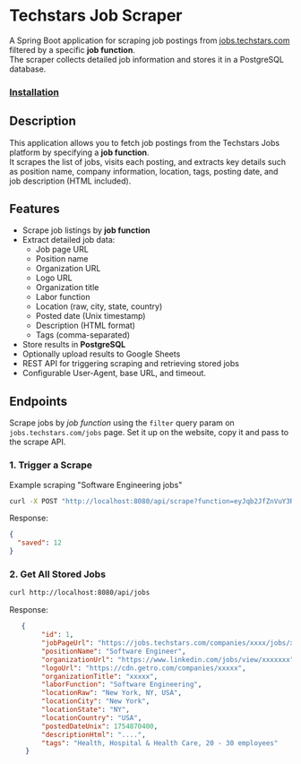 # Techstars Job Scraper

A Spring Boot application for scraping job postings from [jobs.techstars.com](https://jobs.techstars.com) filtered by a specific **job function**.  
The scraper collects detailed job information and stores it in a PostgreSQL database.

### [Installation](INSTALL.md)

## Description

This application allows you to fetch job postings from the Techstars Jobs platform by specifying a **job function**.  
It scrapes the list of jobs, visits each posting, and extracts key details such as position name, company information, location, tags, posting date, and job description (HTML included).

## Features

- Scrape job listings by **job function**
- Extract detailed job data:
    - Job page URL
    - Position name
    - Organization URL
    - Logo URL
    - Organization title
    - Labor function
    - Location (raw, city, state, country)
    - Posted date (Unix timestamp)
    - Description (HTML format)
    - Tags (comma-separated)
- Store results in **PostgreSQL**
- Optionally upload results to Google Sheets
- REST API for triggering scraping and retrieving stored jobs
- Configurable User-Agent, base URL, and timeout.

## Endpoints

Scrape jobs by *job function* using the `filter` query param on `jobs.techstars.com/jobs` page. Set it up on the website, copy it and pass to the scrape API.

### 1. Trigger a Scrape

Example scraping "Software Engineering jobs"
```bash
curl -X POST "http://localhost:8080/api/scrape?function=eyJqb2JfZnVuY3Rpb25zIjpbIlNvZnR3YXJlIEVuZ2luZWVyaW5nIl19
```

Response:
```json
{
  "saved": 12
}
```
### 2. Get All Stored Jobs

```bash 
curl http://localhost:8080/api/jobs
```
Response: 

```json
   {
        "id": 1,
        "jobPageUrl": "https://jobs.techstars.com/companies/xxxx/jobs/xxxxx#content",
        "positionName": "Software Engineer",
        "organizationUrl": "https://www.linkedin.com/jobs/view/xxxxxxx",
        "logoUrl": "https://cdn.getro.com/companies/xxxxx",
        "organizationTitle": "xxxxx",
        "laborFunction": "Software Engineering",
        "locationRaw": "New York, NY, USA",
        "locationCity": "New York",
        "locationState": "NY",
        "locationCountry": "USA",
        "postedDateUnix": 1754870400,
        "descriptionHtml": "....",
        "tags": "Health, Hospital & Health Care, 20 - 30 employees"
    }
```